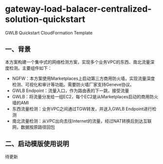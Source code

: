# gateway-load-balacer-centralized-solution-quickstart
GWLB Quickstart CloudFormation Template

## 一、背景

本方案构建一个集中式的网络检测方案，实现多个业务VPC的东西、南北流量深度检测。主要组件如下：

- NGFW：本方案使用Marketplaces上启动第三方商用防火墙，实现流量深度检测、可视化和审计等功能。需要防火墙厂家支持Geneve协议。
- GWLB Endpoint：流量入口，作为路由表的下一跳，接受流量
- GWLB：将流量分发给一组EC2，每个EC2是从Marketplaces启动的商用防火墙的AMI
- 东西流量检测：业务VPC之间通过TGW转发，并送入GWLB Endpoint进行检测
- 南北流量检测：从VPC出向去往Internet的流量，经过NAT转换后到达互联网，数据按原路径回包

## 二、启动模版使用说明

待更新